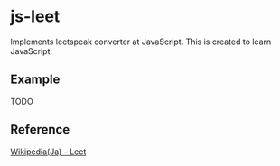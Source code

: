 # js-leet
Implements leetspeak converter at JavaScript. 
This is created to learn JavaScript.

## Example

TODO

## Reference

[Wikipedia(Ja) - Leet](https://ja.wikipedia.org/wiki/Leet)
